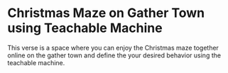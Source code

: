 # Christmas Maze on Gather Town using Teachable Machine

This verse is a space where you can enjoy the Christmas maze together online on the gather town and  define the your desired behavior using the teachable machine.
